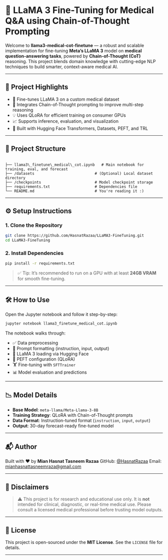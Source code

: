 
# 🧠 LLaMA 3 Fine-Tuning for Medical Q&A using Chain-of-Thought Prompting

Welcome to **llama3-medical-cot-finetune** — a robust and scalable implementation for fine-tuning **Meta’s LLaMA 3** model on **medical question-answering tasks**, powered by **Chain-of-Thought (CoT)** reasoning. This project blends domain knowledge with cutting-edge NLP techniques to build smarter, context-aware medical AI.

---

## 🚀 Project Highlights

- 🔬 Fine-tunes LLaMA 3 on a custom medical dataset
- 🧠 Integrates Chain-of-Thought prompting to improve multi-step reasoning
- 💡 Uses QLoRA for efficient training on consumer GPUs
- 📈 Supports inference, evaluation, and visualization
- 🤝 Built with Hugging Face Transformers, Datasets, PEFT, and TRL

---

## 🧩 Project Structure

```

├── llama3\_finetune\_medical\_cot.ipynb   # Main notebook for training, eval, and forecast
├── /datasets                           # (Optional) Local dataset directory
├── /checkpoints                        # Model checkpoint storage
├── requirements.txt                    # Dependencies file
└── README.md                           # You're reading it :)

````

---

## ⚙️ Setup Instructions

### 1. Clone the Repository

```bash
git clone https://github.com/HasnatRazaa/LLaMA3-FineTuning.git
cd LLaMA3-FineTuning
````

### 2. Install Dependencies

```bash
pip install -r requirements.txt
```

> ✅ Tip: It’s recommended to run on a GPU with at least **24GB VRAM** for smooth fine-tuning.

---

## 🛠 How to Use

Open the Jupyter notebook and follow it step-by-step:

```bash
jupyter notebook llama3_finetune_medical_cot.ipynb
```

The notebook walks through:

* ✅ Data preprocessing
* 🧠 Prompt formatting (instruction, input, output)
* 🦙 LLaMA 3 loading via Hugging Face
* 🔧 PEFT configuration (QLoRA)
* 🏋️ Fine-tuning with `SFTTrainer`
* 📊 Model evaluation and predictions

---

## 📉 Model Details

* **Base Model**: `meta-llama/Meta-Llama-3-8B`
* **Training Strategy**: QLoRA with Chain-of-Thought prompts
* **Data Format**: Instruction-tuned format (`instruction`, `input`, `output`)
* **Output**: 30-day forecast-ready fine-tuned model

---

## 📬 Author

Built with ❤️ by **Mian Hasnat Tasneem Razaa**
GitHub: [@HasnatRazaa](https://github.com/HasnatRazaa)
Email: [mianhasnattasneemraza@gmail.com](mianhasnattasneemraza@gmail.com)

---

## 📛 Disclaimers

> ⚠️ This project is for research and educational use only.
> It is **not** intended for clinical, diagnostic, or real-time medical use.
> Please consult a licensed medical professional before trusting model outputs.

---

## 📜 License

This project is open-sourced under the **MIT License**. See the `LICENSE` file for details.

---

